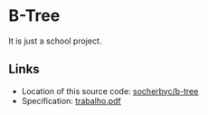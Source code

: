 # B-Tree

It is just a school project.

## Links
- Location of this source code:  [socherbyc/b-tree](https://github.com/socherbyc/b-tree)
- Specification: [trabalho.pdf](http://moodle.dainf.ct.utfpr.edu.br/pluginfile.php/27307/mod_resource/content/1/trabalho.pdf)

